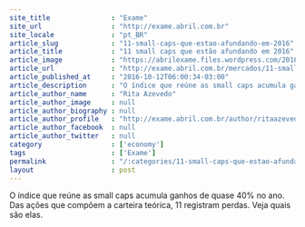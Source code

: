 ```yaml
---
site_title               : "Exame"
site_url                 : "http://exame.abril.com.br"
site_locale              : "pt_BR"
article_slug             : "11-small-caps-que-estao-afundando-em-2016"
article_title            : "11 small caps que estão afundando em 2016"
article_image            : "https://abrilexame.files.wordpress.com/2016/10/size_960_16_9_barco-de-papel-afundando3.jpg?quality=70&strip=all&w=960"
article_url              : "http://exame.abril.com.br/mercados/11-small-caps-que-estao-afundando-em-2016/"
article_published_at     : "2016-10-12T06:00:34-03:00"
article_description      : "O índice que reúne as small caps acumula ganhos de quase 40% no ano. Das ações que compõem a carteira teórica, 11 registram perdas. Veja quais são elas."
article_author_name      : "Rita Azevedo"
article_author_image     : null
article_author_biography : null
article_author_profile   : "http://exame.abril.com.br/author/ritaazevedo13/"
article_author_facebook  : null
article_author_twitter   : null
category                 : ['economy']
tags                     : ['Exame']
permalink                : "/:categories/11-small-caps-que-estao-afundando-em-2016/"
layout                   : post
---
```


O índice que reúne as small caps acumula ganhos de quase 40% no ano. Das ações que compõem a carteira teórica, 11 registram perdas. Veja quais são elas.

